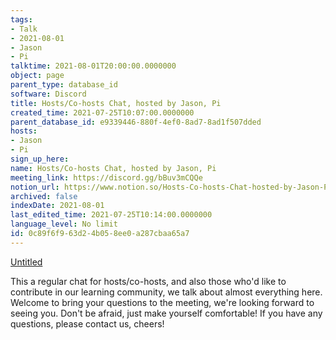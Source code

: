 ```yaml
---
tags:
- Talk
- 2021-08-01
- Jason
- Pi
talktime: 2021-08-01T20:00:00.0000000
object: page
parent_type: database_id
software: Discord
title: Hosts/Co-hosts Chat, hosted by Jason, Pi
created_time: 2021-07-25T10:07:00.0000000
parent_database_id: e9339446-880f-4ef0-8ad7-8ad1f507dded
hosts:
- Jason
- Pi
sign_up_here: 
name: Hosts/Co-hosts Chat, hosted by Jason, Pi
meeting_link: https://discord.gg/bBuv3mCQQe
notion_url: https://www.notion.so/Hosts-Co-hosts-Chat-hosted-by-Jason-Pi-0c89f6f963d24b058ee0a287cbaa65a7
archived: false
indexDate: 2021-08-01
last_edited_time: 2021-07-25T10:14:00.0000000
language_level: No limit
id: 0c89f6f9-63d2-4b05-8ee0-a287cbaa65a7
---
```




[Untitled](https://www.notion.so/cb083fc4f0b7459aa5afe1900ef25a1f)   


This a regular chat for hosts/co-hosts, and also those who'd like to contribute in our learning community, we talk about almost everything here. Welcome to bring your questions to the meeting, we're looking forward to seeing you. Don't be afraid, just make yourself comfortable!
If you have any questions, please contact us, cheers!







